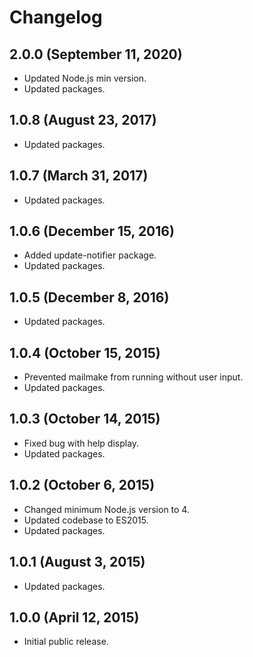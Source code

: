 # Changelog

## 2.0.0 (September 11, 2020)

- Updated Node.js min version.
- Updated packages.

## 1.0.8 (August 23, 2017)

- Updated packages.

## 1.0.7 (March 31, 2017)

- Updated packages.

## 1.0.6 (December 15, 2016)

- Added update-notifier package.
- Updated packages.

## 1.0.5 (December 8, 2016)

- Updated packages.

## 1.0.4 (October 15, 2015)

- Prevented mailmake from running without user input.
- Updated packages.

## 1.0.3 (October 14, 2015)

- Fixed bug with help display.
- Updated packages.

## 1.0.2 (October 6, 2015)

- Changed minimum Node.js version to 4.
- Updated codebase to ES2015.
- Updated packages.

## 1.0.1 (August 3, 2015)

- Updated packages.

## 1.0.0 (April 12, 2015)

- Initial public release.
